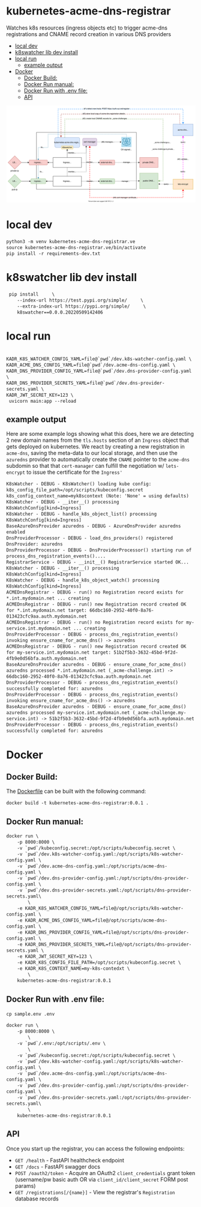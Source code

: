 # kubernetes-acme-dns-registrar <!-- omit in TOC -->

Watches k8s resources (ingress objects etc) to trigger acme-dns registrations and CNAME record creation in various DNS providers

- [local dev](#local-dev)
- [k8swatcher lib dev install](#k8swatcher-lib-dev-install)
- [local run](#local-run)
  - [example output](#example-output)
- [Docker](#docker)
  - [Docker Build:](#docker-build)
  - [Docker Run manual:](#docker-run-manual)
  - [Docker Run with .env file:](#docker-run-with-env-file)
  - [API](#api)

![](docs/diag1.svg)
# local dev

```
python3 -m venv kubernetes-acme-dns-registrar.ve
source kubernetes-acme-dns-registrar.ve/bin/activate
pip install -r requirements-dev.txt
```


# k8swatcher lib dev install

```
 pip install     \
    --index-url https://test.pypi.org/simple/     \
    --extra-index-url https://pypi.org/simple/     \
    k8swatcher==0.0.0.20220509142406
```

# local run

```

KADR_K8S_WATCHER_CONFIG_YAML=file@`pwd`/dev.k8s-watcher-config.yaml \
KADR_ACME_DNS_CONFIG_YAML=file@`pwd`/dev.acme-dns-config.yaml \
KADR_DNS_PROVIDER_CONFIG_YAML=file@`pwd`/dev.dns-provider-config.yaml \
KADR_DNS_PROVIDER_SECRETS_YAML=file@`pwd`/dev.dns-provider-secrets.yaml \
KADR_JWT_SECRET_KEY=123 \
 uvicorn main:app --reload
```

## example output

Here are some example logs showing what this does, here we are detecting 2 new domain names from the `tls.hosts` section of an `Ingress` object that gets deployed on kubernetes. We react by creating a new registration in `acme-dns`, saving the meta-data to our local storage, and then use the `azuredns` provider to automatically create the `CNAME` pointer to the `acme-dns` subdomin so that that `cert-manager` can fulfill the negotiation w/ `lets-encrypt` to issue the certificate for the `Ingress'`

```
K8sWatcher - DEBUG - K8sWatcher() loading kube config: k8s_config_file_path=/opt/scripts/kubeconfig.secret k8s_config_context_name=myk8scontext (Note: 'None' = using defaults)
K8sWatcher - DEBUG - __iter__() processing K8sWatchConfig[kind=Ingress]
K8sWatcher - DEBUG - handle_k8s_object_list() processing K8sWatchConfig[kind=Ingress]
BaseAzureDnsProvider azuredns - DEBUG - AzureDnsProvider azuredns enabled
DnsProviderProcessor - DEBUG - load_dns_providers() registered DnsProvider: azuredns
DnsProviderProcessor - DEBUG - DnsProviderProcessor() starting run of process_dns_registration_events()....
RegistrarService - DEBUG - __init__() RegistrarService started OK...
K8sWatcher - DEBUG - __iter__() processing K8sWatchConfig[kind=Ingress]
K8sWatcher - DEBUG - handle_k8s_object_watch() processing K8sWatchConfig[kind=Ingress]
ACMEDnsRegistrar - DEBUG - run() no Registration record exists for *.int.mydomain.net ... creating
ACMEDnsRegistrar - DEBUG - run() new Registration record created OK for *.int.mydomain.net target: 66dbc160-2952-40f0-8a76-013423cfc9aa.auth.mydomain.net
ACMEDnsRegistrar - DEBUG - run() no Registration record exists for my-service.int.mydomain.net ... creating
DnsProviderProcessor - DEBUG - process_dns_registration_events() invoking ensure_cname_for_acme_dns() -> azuredns
ACMEDnsRegistrar - DEBUG - run() new Registration record created OK for my-service.int.mydomain.net target: 51b2f5b3-3632-45bd-9f2d-4fb9e0d56bfa.auth.mydomain.net
BaseAzureDnsProvider azuredns - DEBUG - ensure_cname_for_acme_dns() azuredns processed *.int.mydomain.net (_acme-challenge.int) -> 66dbc160-2952-40f0-8a76-013423cfc9aa.auth.mydomain.net
DnsProviderProcessor - DEBUG - process_dns_registration_events() successfully completed for: azuredns
DnsProviderProcessor - DEBUG - process_dns_registration_events() invoking ensure_cname_for_acme_dns() -> azuredns
BaseAzureDnsProvider azuredns - DEBUG - ensure_cname_for_acme_dns() azuredns processed my-service.int.mydomain.net (_acme-challenge.my-service.int) -> 51b2f5b3-3632-45bd-9f2d-4fb9e0d56bfa.auth.mydomain.net
DnsProviderProcessor - DEBUG - process_dns_registration_events() successfully completed for: azuredns
```

# Docker
## Docker Build:

The [Dockerfile](Dockerfile) can be built with the following command:

```
docker build -t kubernetes-acme-dns-registrar:0.0.1 .
```

## Docker Run manual:
```
docker run \
    -p 8000:8000 \
    -v `pwd`/kubeconfig.secret:/opt/scripts/kubeconfig.secret \
    -v `pwd`/dev.k8s-watcher-config.yaml:/opt/scripts/k8s-watcher-config.yaml \
    -v `pwd`/dev.acme-dns-config.yaml:/opt/scripts/acme-dns-config.yaml \
    -v `pwd`/dev.dns-provider-config.yaml:/opt/scripts/dns-provider-config.yaml \
    -v `pwd`/dev.dns-provider-secrets.yaml:/opt/scripts/dns-provider-secrets.yaml\
        \
    -e KADR_K8S_WATCHER_CONFIG_YAML=file@/opt/scripts/k8s-watcher-config.yaml \
    -e KADR_ACME_DNS_CONFIG_YAML=file@/opt/scripts/acme-dns-config.yaml \
    -e KADR_DNS_PROVIDER_CONFIG_YAML=file@/opt/scripts/dns-provider-config.yaml \
    -e KADR_DNS_PROVIDER_SECRETS_YAML=file@/opt/scripts/dns-provider-secrets.yaml \
    -e KADR_JWT_SECRET_KEY=123 \
    -e KADR_K8S_CONFIG_FILE_PATH=/opt/scripts/kubeconfig.secret \
    -e KADR_K8S_CONTEXT_NAME=my-k8s-contedxt \
        \
    kubernetes-acme-dns-registrar:0.0.1
```

## Docker Run with .env file:

`cp sample.env .env`

```
docker run \
    -p 8000:8000 \
        \
    -v `pwd`/.env:/opt/scripts/.env \
        \
    -v `pwd`/kubeconfig.secret:/opt/scripts/kubeconfig.secret \
    -v `pwd`/dev.k8s-watcher-config.yaml:/opt/scripts/k8s-watcher-config.yaml \
    -v `pwd`/dev.acme-dns-config.yaml:/opt/scripts/acme-dns-config.yaml \
    -v `pwd`/dev.dns-provider-config.yaml:/opt/scripts/dns-provider-config.yaml \
    -v `pwd`/dev.dns-provider-secrets.yaml:/opt/scripts/dns-provider-secrets.yaml\
        \
    kubernetes-acme-dns-registrar:0.0.1
```



## API

Once you start up the registrar, you can access the following endpoints:

* `GET /health` - FastAPI healthcheck endpoint
* `GET /docs` - FastAPI swagger docs
* `POST /oauth2/token` - Acquire an OAuth2 `client_credentials` grant token (username/pw basic auth OR via `client_id/client_secret` FORM post params)
* `GET /registrations[/{name}]` - View the registrar's `Registration` database records